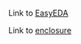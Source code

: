 Link to [EasyEDA](https://easyeda.com/dzurik.miroslav/esp32-lora-sensor)

Link to [enclosure](https://www.aliexpress.com/item/32906170823.html)
